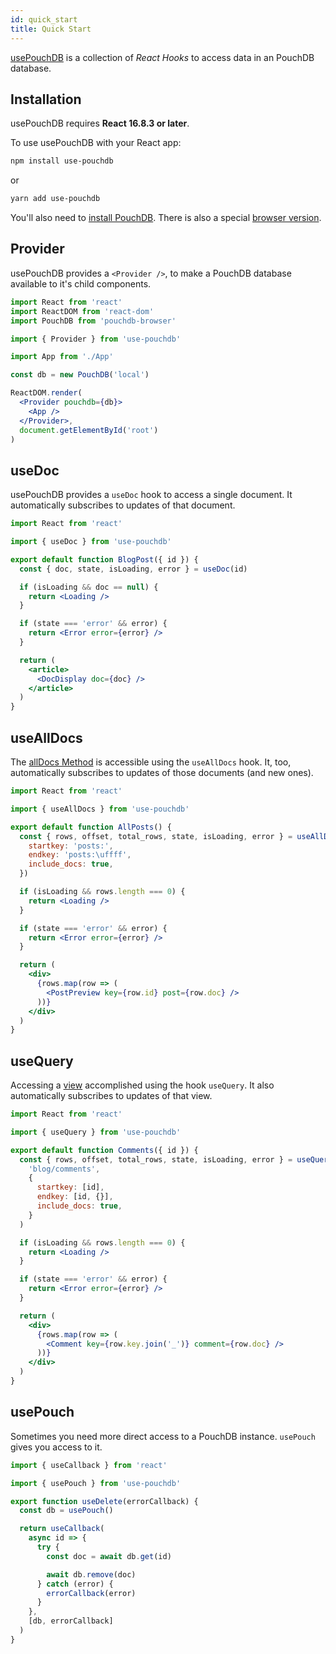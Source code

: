 ```yaml
---
id: quick_start
title: Quick Start
---
```


[usePouchDB](https://github.com/Terreii/use-pouchdb) is a collection of _React Hooks_ to access data in an PouchDB database.

## Installation

usePouchDB requires **React 16.8.3 or later**.

To use usePouchDB with your React app:

```sh
npm install use-pouchdb
```

or

```sh
yarn add use-pouchdb
```

You'll also need to [install PouchDB](https://pouchdb.com/guides/setup-pouchdb.html 'PouchDBs installation guide'). There is also a special [browser version](https://www.npmjs.com/package/pouchdb-browser).

## Provider

usePouchDB provides a `<Provider />`, to make a PouchDB database available to it's child components.

```jsx
import React from 'react'
import ReactDOM from 'react-dom'
import PouchDB from 'pouchdb-browser'

import { Provider } from 'use-pouchdb'

import App from './App'

const db = new PouchDB('local')

ReactDOM.render(
  <Provider pouchdb={db}>
    <App />
  </Provider>,
  document.getElementById('root')
)
```

## useDoc

usePouchDB provides a `useDoc` hook to access a single document. It automatically subscribes to updates of that document.

```jsx
import React from 'react'

import { useDoc } from 'use-pouchdb'

export default function BlogPost({ id }) {
  const { doc, state, isLoading, error } = useDoc(id)

  if (isLoading && doc == null) {
    return <Loading />
  }

  if (state === 'error' && error) {
    return <Error error={error} />
  }

  return (
    <article>
      <DocDisplay doc={doc} />
    </article>
  )
}
```

## useAllDocs

The [allDocs Method](https://pouchdb.com/api.html#batch_fetch) is accessible using the `useAllDocs` hook. It, too, automatically subscribes to updates of those documents (and new ones).

```jsx
import React from 'react'

import { useAllDocs } from 'use-pouchdb'

export default function AllPosts() {
  const { rows, offset, total_rows, state, isLoading, error } = useAllDocs({
    startkey: 'posts:',
    endkey: 'posts:\uffff',
    include_docs: true,
  })

  if (isLoading && rows.length === 0) {
    return <Loading />
  }

  if (state === 'error' && error) {
    return <Error error={error} />
  }

  return (
    <div>
      {rows.map(row => (
        <PostPreview key={row.id} post={row.doc} />
      ))}
    </div>
  )
}
```

## useQuery

Accessing a [view](https://docs.couchdb.org/en/stable/ddocs/views/index.html 'CouchDBs Guide to Views') accomplished using the hook `useQuery`. It also automatically subscribes to updates of that view.

```jsx
import React from 'react'

import { useQuery } from 'use-pouchdb'

export default function Comments({ id }) {
  const { rows, offset, total_rows, state, isLoading, error } = useQuery(
    'blog/comments',
    {
      startkey: [id],
      endkey: [id, {}],
      include_docs: true,
    }
  )

  if (isLoading && rows.length === 0) {
    return <Loading />
  }

  if (state === 'error' && error) {
    return <Error error={error} />
  }

  return (
    <div>
      {rows.map(row => (
        <Comment key={row.key.join('_')} comment={row.doc} />
      ))}
    </div>
  )
}
```

## usePouch

Sometimes you need more direct access to a PouchDB instance. `usePouch` gives you access to it.

```jsx
import { useCallback } from 'react'

import { usePouch } from 'use-pouchdb'

export function useDelete(errorCallback) {
  const db = usePouch()

  return useCallback(
    async id => {
      try {
        const doc = await db.get(id)

        await db.remove(doc)
      } catch (error) {
        errorCallback(error)
      }
    },
    [db, errorCallback]
  )
}
```
